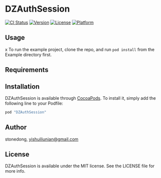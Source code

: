 # DZAuthSession

[![CI Status](http://img.shields.io/travis/stonedong/DZAuthSession.svg?style=flat)](https://travis-ci.org/stonedong/DZAuthSession)
[![Version](https://img.shields.io/cocoapods/v/DZAuthSession.svg?style=flat)](http://cocoapods.org/pods/DZAuthSession)
[![License](https://img.shields.io/cocoapods/l/DZAuthSession.svg?style=flat)](http://cocoapods.org/pods/DZAuthSession)
[![Platform](https://img.shields.io/cocoapods/p/DZAuthSession.svg?style=flat)](http://cocoapods.org/pods/DZAuthSession)

## Usage
x
To run the example project, clone the repo, and run `pod install` from the Example directory first.

## Requirements

## Installation

DZAuthSession is available through [CocoaPods](http://cocoapods.org). To install
it, simply add the following line to your Podfile:

```ruby
pod "DZAuthSession"
```

## Author

stonedong, yishuiliunian@gmail.com

## License

DZAuthSession is available under the MIT license. See the LICENSE file for more info.
